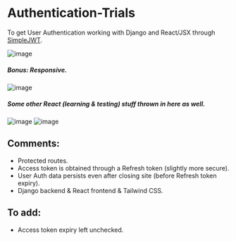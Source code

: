 # Authentication-Trials

To get User Authentication working with Django and React/JSX through [SimpleJWT](https://django-rest-framework-simplejwt.readthedocs.io/en/latest/ "SimpleJWT Documentation").

![image](https://user-images.githubusercontent.com/31612100/209507856-84e8521d-dd85-4a3a-ba1e-bb577eb70283.png)

##### Bonus: Responsive.
![image](https://user-images.githubusercontent.com/31612100/209484720-919ed491-cccc-49aa-9ecc-b204b6a40d77.png)

##### Some other React (learning & testing) stuff thrown in here as well.
![image](https://user-images.githubusercontent.com/31612100/209507777-3e97ec26-40e5-4f06-bc2d-229d956367f7.png)
![image](https://user-images.githubusercontent.com/31612100/209507700-87e898e4-128c-4ddb-8ae3-c7258229d345.png)




## Comments:

-   Protected routes.
-   Access token is obtained through a Refresh token (slightly more secure).
-   User Auth data persists even after closing site (before Refresh token expiry).
-   Django backend & React frontend & Tailwind CSS.

## To add:
-   Access token expiry left unchecked.
